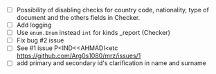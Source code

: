 - [ ] Possibility of disabling checks for country code, nationality, type of document and the others fields in Checker.
- [ ] Add logging
- [ ] Use `enum.Enum` instead `int` for kinds _report (Checker)
- [ ] Fix bug #2 issue
- [ ] See #1 issue P<IND<<AHMADI<etc https://github.com/Arg0s1080/mrz/issues/1
- [ ] add primary and secondary id's clarification in name and surname